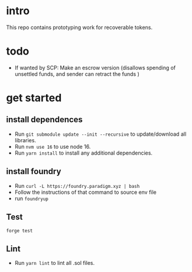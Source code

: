# intro

This repo contains prototyping work for recoverable tokens.

# todo

- If wanted by SCP: Make an escrow version (disallows spending of unsettled funds, and sender can retract the funds )

# get started

## install dependences

- Run `git submodule update --init --recursive` to update/download all libraries.
- Run `nvm use 16` to use node 16.
- Run `yarn install` to install any additional dependencies.

## install foundry

- Run `curl -L https://foundry.paradigm.xyz | bash`
- Follow the instructions of that command to source env file
- run `foundryup`

## Test

`forge test`

## Lint

- Run `yarn lint` to lint all .sol files.
